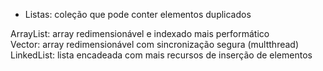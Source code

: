* Listas: coleção que pode conter elementos duplicados

ArrayList: array redimensionável e indexado mais performático <br>
Vector: array redimensionável com sincronização segura (multthread) <br>
LinkedList: lista encadeada com mais recursos de inserção de elementos <br>


